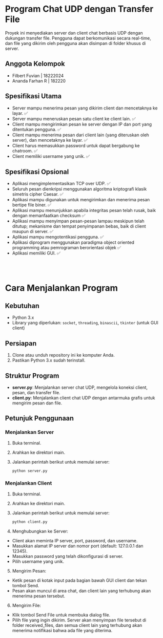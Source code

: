 # Program Chat UDP dengan Transfer File

Proyek ini menyediakan server dan client chat berbasis UDP dengan dukungan transfer file. Pengguna dapat berkomunikasi secara real-time, dan file yang dikirim oleh pengguna akan disimpan di folder khusus di server.

## Anggota Kelompok

- Filbert Fuvian | 18222024
- Ananda Farhan R | 182220

## Spesifikasi Utama
- Server mampu menerima pesan yang dikirim client dan mencetaknya ke layar. ✅
- Server mampu meneruskan pesan satu client ke client lain. ✅
- Client mampu mengirimkan pesan ke server dengan IP dan port yang ditentukan pengguna. ✅
- Client mampu menerima pesan dari client lain (yang diteruskan oleh server), dan mencetaknya ke layar. ✅
- Client harus memasukkan password untuk dapat bergabung ke chatroom. ✅
- Client memiliki username yang unik. ✅


## Spesifikasi Opsional
- Aplikasi mengimplementasikan TCP over UDP. ✅
- Seluruh pesan dienkripsi menggunakan algoritma kriptografi klasik simetris cipher Caesar. ✅
- Aplikasi mampu digunakan untuk mengirimkan dan menerima pesan bertipe file biner. ✅
- Aplikasi mampu menunjukkan apabila integritas pesan telah rusak, baik dengan memanfaatkan checksum ✅
- Aplikasi mampu menyimpan pesan-pesan lampau meskipun telah ditutup; mekanisme dan tempat penyimpanan bebas, baik di client maupun di server. ✅
- Aplikasi mampu mengotentikasi pengguna. ✅
- Aplikasi diprogram menggunakan paradigma object oriented programming atau pemrograman berorientasi objek ✅
- Aplikasi memiliki GUI. ✅

<br>
<br>

# Cara Menjalankan Program

## Kebutuhan

- Python 3.x
- Library yang diperlukan: `socket`, `threading`, `binascii`, `tkinter` (untuk GUI client)

## Persiapan

1. Clone atau unduh repository ini ke komputer Anda.
2. Pastikan Python 3.x sudah terinstall.

## Struktur Program

- **server.py**: Menjalankan server chat UDP, mengelola koneksi client, pesan, dan transfer file.
- **client.py**: Menjalankan client chat UDP dengan antarmuka grafis untuk mengirim pesan dan file.

## Petunjuk Penggunaan

### Menjalankan Server

1. Buka terminal.
2. Arahkan ke direktori main.
3. Jalankan perintah berikut untuk memulai server:

   ```bash
   python server.py

### Menjalankan Client

1. Buka terminal.
2. Arahkan ke direktori main.
3. Jalankan perintah berikut untuk memulai server:

   ```bash
   python client.py

4. Menghubungkan ke Server:

- Client akan meminta IP server, port, password, dan username.
- Masukkan alamat IP server dan nomor port (default: 127.0.0.1 dan 12345).
- Masukkan password yang telah dikonfigurasi di server.
- Pilih username yang unik.

5. Mengirim Pesan:

- Ketik pesan di kotak input pada bagian bawah GUI client dan tekan tombol Send.
- Pesan akan muncul di area chat, dan client lain yang terhubung akan menerima pesan tersebut.

6. Mengirim File:

- Klik tombol Send File untuk membuka dialog file.
- Pilih file yang ingin dikirim. Server akan menyimpan file tersebut di folder received_files, dan semua client lain yang terhubung akan menerima notifikasi bahwa ada file yang diterima.